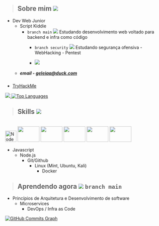 > ## Sobre mim <img src=https://cdn.jsdelivr.net/gh/Readme-Workflows/Readme-Icons@main/icons/gifs/wave.gif />
* Dev Web Junior 
  * Script Kiddie
    - ```branch main``` <img src="https://cdn.jsdelivr.net/gh/Readme-Workflows/Readme-Icons@main/icons/octicons/PullRequestNeutral.svg" /> Estudando desenvolvimento web voltado para backend e infra como código
      - ```branch security``` <img src="https://cdn.jsdelivr.net/gh/Readme-Workflows/Readme-Icons@main/icons/octicons/PullRequestMerged.svg" /> Estudando segurança ofensiva - WebHacking - Pentest
      


      - <a href="https://www.linkedin.com/in/guilherme-ferreira-48b135247/" > <img src="https://img.shields.io/badge/-Linkedin-blue?style=flat-square&logo=linkedin"> </a>
  - ##### email - geleiaa@duck.com
- <a href="https://tryhackme.com/p/gleleiauu">TryHackMe</a>

<a href="https://github.com/geleiaa">
    <img src="https://github-stats-alpha.vercel.app/api?username=geleiaa&cc=22272e&tc=37BCF6&ic=fff&bc=0000">
</a>
<a href="https://github.com/geleiaa" align="left"><img src="https://github-readme-stats.vercel.app/api/top-langs/?username=geleiaa&langs_count=10&title_color=0891b2&text_color=ffffff&icon_color=0891b2&bg_color=1c1917&hide_border=true&locale=en&custom_title=Top%20%Languages" alt="Top Languages" /></a>





<!-- [](http://github-profile-summary-cards.vercel.app/api/cards/repos-per-language?username=geleiaa&theme=tokyonight) -->
<!-- [](http://github-profile-summary-cards.vercel.app/api/cards/most-commit-language?username=geleiaa&theme=tokyonight) -->
<!-- [![Top Langs](https://github-readme-stats.vercel.app/api/top-langs/?username=geleiaa&layout=compact&show_icons=true&theme=tokyonight)](https://github.com/geleiaa) -->





> ## Skills <img src="https://cdn.jsdelivr.net/gh/Readme-Workflows/Readme-Icons@main/icons/octicons/PullRequestOpened.svg" />

<div style="display: inline_block"><br>
  <a href="https://nodejs.org/en/" target="_blank" rel="noreferrer"><img src="https://raw.githubusercontent.com/danielcranney/readme-generator/main/public/icons/skills/nodejs-colored.svg" width="36" height="36" alt="NodeJS" /></a> 
  <img height="50" width="70" src="https://cdn.jsdelivr.net/gh/devicons/devicon/icons/nodejs/nodejs-plain-wordmark.svg" />
  <img height="50" width="70" src="https://cdn.jsdelivr.net/gh/devicons/devicon/icons/express/express-original.svg" />
  <img height="50" width="70" src="https://cdn.jsdelivr.net/gh/devicons/devicon/icons/git/git-original-wordmark.svg" />
  <img height="50" width="70" src="https://cdn.jsdelivr.net/gh/devicons/devicon/icons/linux/linux-original.svg" />
  <img height="50" width="70" src="https://cdn.jsdelivr.net/gh/devicons/devicon/icons/docker/docker-original-wordmark.svg" />
</div>

- Javascript
  - Node.js 
    - Git/Github
      - Linux (Mint, Ubuntu, Kali)
        - Docker




> ## Aprendendo agora <img src="https://cdn.jsdelivr.net/gh/Readme-Workflows/Readme-Icons@main/icons/octicons/PullRequestNeutral.svg" /> ```branch main``` 

- Princípios de Arquitetura e Desenvolvimento de software
  - Microservices 
    - DevOps / Infra as Code


<a href="http://www.github.com/geleiaa"><img src="https://github-readme-activity-graph.cyclic.app/graph?username=geleiaa&bg_color=1c1917&color=ffffff&line=0891b2&point=ffffff&area_color=1c1917&area=true&hide_border=true&custom_title=GitHub%20Commits%20Graph" alt="GitHub Commits Graph" /></a>
